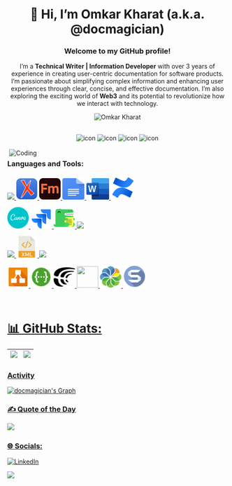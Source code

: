 <h1 align="center">👋 Hi, I’m Omkar Kharat (a.k.a. @docmagician)</h1>
<h3 align="center">Welcome to my GitHub profile!</h3>
<p align="center">I’m a <b>Technical Writer | Information Developer</b> with over 3 years of experience in creating user-centric documentation for software products. I’m passionate about simplifying complex information and enhancing user experiences through clear, concise, and effective documentation. I’m also exploring the exciting world of <b>Web3</b> and its potential to revolutionize how we interact with technology.</p>
<p align="center"> 
 <img src="https://komarev.com/ghpvc/?username=docmagician&label=Profile%20views&color=0e75b6&style=flat" alt="Omkar Kharat" /> 
</p>

<br>

<div align="center">
  <img src="https://techstack-generator.vercel.app/aws-icon.svg" alt="icon" width="50" height="50" />
  <img src="https://techstack-generator.vercel.app/github-icon.svg" alt="icon" width="50" height="50" />
  <img src="https://techstack-generator.vercel.app/restapi-icon.svg" alt="icon" width="50" height="50" />
  <img src="https://techstack-generator.vercel.app/docker-icon.svg" alt="icon" width="50" height="50" />
</div>

<br>
<img align="right" alt="Coding" width="500" src="https://user-images.githubusercontent.com/74038190/229223263-cf2e4b07-2615-4f87-9c38-e37600f8381a.gif">

<h3 align="left">Languages and Tools:</h3>

<p align="left">
  <a href="https://skillicons.dev">
    <img src="https://skillicons.dev/icons?i=vscode" />
  </a>
 <a href="https://github.com/docmagician/docmagician/blob/42b7909b58a484ace3909c6b363fa3f5ec170d12/assets/">
    <img src="https://github.com/docmagician/docmagician/blob/42b7909b58a484ace3909c6b363fa3f5ec170d12/assets/OxygenXMLEditor_icon_2019.svg" width="49" height="49">
  </a>
 <a href="https://github.com/docmagician/docmagician/blob/42b7909b58a484ace3909c6b363fa3f5ec170d12/assets/Adobe_FrameMaker_icon_2021.svg">
  <img src="https://github.com/docmagician/docmagician/blob/42b7909b58a484ace3909c6b363fa3f5ec170d12/assets/Adobe_FrameMaker_icon_2021.svg" width="49" height="49">
 </a>
 <a href="https://github.com/docmagician/docmagician/blob/42b7909b58a484ace3909c6b363fa3f5ec170d12/assets/">
  <img src="https://github.com/docmagician/docmagician/blob/42b7909b58a484ace3909c6b363fa3f5ec170d12/assets/Google_Docs_Logo.svg" width="51" height="49">
 </a>
  <a href="https://github.com/docmagician/docmagician/blob/42b7909b58a484ace3909c6b363fa3f5ec170d12/assets/">
  <img src="https://github.com/docmagician/docmagician/blob/42b7909b58a484ace3909c6b363fa3f5ec170d12/assets/Microsoft_Office_Word_Logo.svg" width="52" height="49">
 </a>
   <a href="https://github.com/docmagician/docmagician/blob/9ab300d111f3739c8f6ba912a4fe803a27224244/assets/">
  <img src="https://github.com/docmagician/docmagician/blob/9ab300d111f3739c8f6ba912a4fe803a27224244/assets/confluence-svgrepo-com.svg" width="55" height="55">
 </a>
</p>
<p align="left">
 <a href="https://github.com/docmagician/docmagician/blob/9ab300d111f3739c8f6ba912a4fe803a27224244/assets/canva.svg">
    <img src="https://github.com/docmagician/docmagician/blob/9ab300d111f3739c8f6ba912a4fe803a27224244/assets/canva.svg" width="49" height="49" />
  </a>
 <a href="https://github.com/docmagician/docmagician/blob/9ab300d111f3739c8f6ba912a4fe803a27224244/assets/">
    <img src="https://github.com/docmagician/docmagician/blob/9ab300d111f3739c8f6ba912a4fe803a27224244/assets/jira-1.svg" width="49" height="49" />
  </a>
  <a href="https://github.com/docmagician/docmagician/blob/9ab300d111f3739c8f6ba912a4fe803a27224244/assets/">
    <img src="https://github.com/docmagician/docmagician/blob/9ab300d111f3739c8f6ba912a4fe803a27224244/assets/docusaurus-svgrepo-com.svg" width="49" height="49" />
  </a>
  <a href="https://skillicons.dev">
    <img src="https://skillicons.dev/icons?i=git,github,gitlab" />
  </a>
</p>
<p align="left">
  <a href="https://skillicons.dev">
    <img src="https://skillicons.dev/icons?i=html,css,md" />
  </a> 
 <a href="https://github.com/docmagician/docmagician/blob/070fb97dbffc4e275867984cb68e957683fec786/assets/xml.svg" />
    <img src="https://github.com/docmagician/docmagician/blob/070fb97dbffc4e275867984cb68e957683fec786/assets/xml.svg" width="49" height="49" />
  </a>
   <a href="https://skillicons.dev">
    <img src="https://skillicons.dev/icons?i=ps,ai" />
  </a> 
 <p align="left">
 <a href="https://github.com/docmagician/docmagician/blob/9ab300d111f3739c8f6ba912a4fe803a27224244/assets/drawio-svgrepo-com.svg" />
    <img src="https://github.com/docmagician/docmagician/blob/9ab300d111f3739c8f6ba912a4fe803a27224244/assets/drawio-svgrepo-com.svg" width="49" height="49" />
  </a>
   <a href="https://github.com/docmagician/docmagician/blob/070fb97dbffc4e275867984cb68e957683fec786/assets/swagger-svgrepo-com%20(1).svg" />
      <img src="https://github.com/docmagician/docmagician/blob/070fb97dbffc4e275867984cb68e957683fec786/assets/swagger-svgrepo-com%20(1).svg" width="49" height="49" />
      <img src="https://github.com/docmagician/docmagician/blob/cca164ab3535cce7fc84c84e268eaf5a580646d3/assets/crowdin-svgrepo-com.svg" width="49" height="49" />
      <img src="https://github.com/docmagician/docmagician/blob/a01edceeec8be7b6f76e47cf482129bf4cef329e/assets/Symbol.svg" width="49" height="49" />
      <img src="https://github.com/docmagician/docmagician/blob/a01edceeec8be7b6f76e47cf482129bf4cef329e/assets/alfresco-svgrepo-com.svg" width="49" height="49" />
      <img src="https://github.com/docmagician/docmagician/blob/e6b4104f52aa51e2d88259e62d5321232406ccf0/assets/apps-snagit.svg" width="52" height="52" />
 <p align="left">
  
</p>

<br/>


# 📊 GitHub Stats:
| ![](https://github-readme-stats.vercel.app/api?username=docmagician&theme=radical&hide_border=false&include_all_commits=false&count_private=false)<br/> | ![](https://github-readme-streak-stats.herokuapp.com/?user=docmagician&theme=radical&hide_border=false)<br/> |
| --------------------------------------------------------------------------------------------------------------------------------- | ----------------------------------------------------------------------------------------------------------------------------------------------------------------------------------------------------------------- |


### Activity

![docmagician's Graph](https://github-readme-activity-graph.vercel.app/graph?username=docmagician&custom_title=DocMagician's%20GitHub%20Activity%20Graph&bg_color=0D1117&color=12de4c&line=12de4c&point=12de4c&area_color=FFFFFF&title_color=FFFFFF&area=true)

### ✍️ Quote of the Day
![](https://quotes-github-readme.vercel.app/api?type=horizontal&theme=dark)


### 🌐 Socials:
[![LinkedIn](https://img.shields.io/badge/LinkedIn-%230077B5.svg?logo=linkedin&logoColor=white)](https://www.linkedin.com/in/technicalwriteromkar-kharat-2947b7207/)

<!--
### 😂 Quote of the Day
[![Github Readme Daily Quotes](https://readme-daily-quotes.vercel.app/api)](https://github.com/cheehwatang/github-readme-daily-quotes)

---
-->

[![](https://visitcount.itsvg.in/api?id=docmagician&icon=0&color=3)](https://visitcount.itsvg.in)


